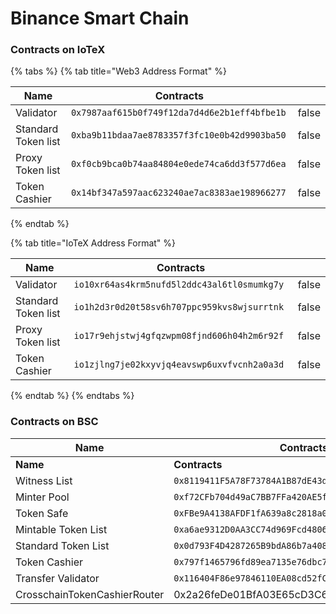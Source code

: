 # Binance Smart Chain

### Contracts on IoTeX

{% tabs %}
{% tab title="Web3 Address Format" %}


<table><thead><tr><th width="240.43622548745736">Name</th><th width="456.925925925926">Contracts</th><th data-hidden data-type="checkbox"></th></tr></thead><tbody><tr><td>Validator</td><td><code>0x7987aaf615b0f749f12da7d4d6e2b1eff4bfbe1b</code></td><td>false</td></tr><tr><td>Standard Token list</td><td><code>0xba9b11bdaa7ae8783357f3fc10e0b42d9903ba50</code></td><td>false</td></tr><tr><td>Proxy Token list</td><td><code>0xf0cb9bca0b74aa84804e0ede74ca6dd3f577d6ea</code></td><td>false</td></tr><tr><td>Token Cashier</td><td><code>0x14bf347a597aac623240ae7ac8383ae198966277</code></td><td>false</td></tr></tbody></table>
{% endtab %}

{% tab title="IoTeX Address Format" %}


<table><thead><tr><th width="217.8888274875207">Name</th><th width="442.925925925926">Contracts</th><th data-hidden data-type="checkbox"></th></tr></thead><tbody><tr><td>Validator</td><td><code>io10xr64as4krm5nufd5l2ddc43al6tl0smumkg7y</code></td><td>false</td></tr><tr><td>Standard Token list</td><td><code>io1h2d3r0d20t58sv6h707ppc959kvs8wjsurrtnk</code></td><td>false</td></tr><tr><td>Proxy Token list</td><td><code>io17r9ehjstwj4gfqzwpm08fjnd606h04h2m6r92f</code></td><td>false</td></tr><tr><td>Token Cashier</td><td><code>io1zjlng7je02kxyvjq4eavswp6uxvfvcnh2a0a3d</code></td><td>false</td></tr></tbody></table>
{% endtab %}
{% endtabs %}

### Contracts on BSC

<table><thead><tr><th width="277.62711864406776">Name</th><th width="452.6666666666667">Contracts</th><th data-hidden data-type="checkbox"></th></tr></thead><tbody><tr><td><strong>Name</strong></td><td><strong>Contracts</strong></td><td>false</td></tr><tr><td>Witness List</td><td><code>0x8119411F5A78F73784A1B87dE43d452DA4A1EE3F</code></td><td>false</td></tr><tr><td>Minter Pool</td><td><code>0xf72CFb704d49aC7BB7FFa420AE5f084C671A29be</code></td><td>false</td></tr><tr><td>Token Safe</td><td><code>0xFBe9A4138AFDF1fA639a8c2818a0C4513fc4CE4B</code></td><td>false</td></tr><tr><td>Mintable Token List</td><td><code>0xa6ae9312D0AA3CC74d969Fcd4806d7729A321EE3</code></td><td>false</td></tr><tr><td>Standard Token List</td><td><code>0x0d793F4D4287265B9bdA86b7a4083193E8743b34</code></td><td>false</td></tr><tr><td>Token Cashier</td><td><code>0x797f1465796fd89ea7135e76dbc7cdb136bba1ca</code></td><td>false</td></tr><tr><td>Transfer Validator</td><td><code>0x116404F86e97846110EA08cd52fC2882d4AD3123</code></td><td>false</td></tr><tr><td>CrosschainTokenCashierRouter</td><td>0x2a26feDe01BfA03E65cD3C68f421cAB83648391a</td><td>false</td></tr></tbody></table>
